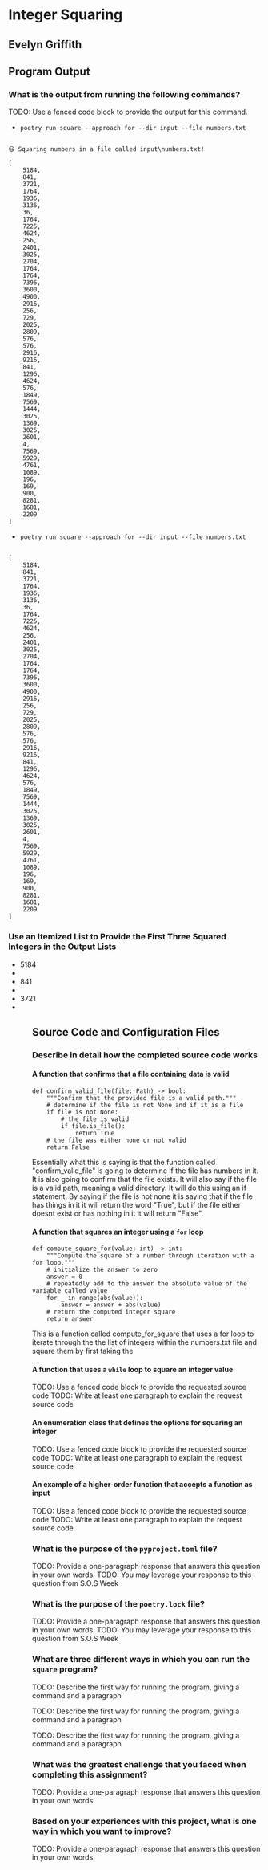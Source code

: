 # Integer Squaring

## Evelyn Griffith

## Program Output

### What is the output from running the following commands?

TODO: Use a fenced code block to provide the output for this command.

- `poetry run square --approach for --dir input --file numbers.txt`

```

😃 Squaring numbers in a file called input\numbers.txt!

[
    5184,
    841,
    3721,
    1764,
    1936,
    3136,
    36,
    1764,
    7225,
    4624,
    256,
    2401,
    3025,
    2704,
    1764,
    1764,
    7396,
    3600,
    4900,
    2916,
    256,
    729,
    2025,
    2809,
    576,
    576,
    2916,
    9216,
    841,
    1296,
    4624,
    576,
    1849,
    7569,
    1444,
    3025,
    1369,
    3025,
    2601,
    4,
    7569,
    5929,
    4761,
    1089,
    196,
    169,
    900,
    8281,
    1681,
    2209
]
```


- `poetry run square --approach for --dir input --file numbers.txt`

```😃 Squaring numbers in a file called input\numbers.txt!

[
    5184,
    841,
    3721,
    1764,
    1936,
    3136,
    36,
    1764,
    7225,
    4624,
    256,
    2401,
    3025,
    2704,
    1764,
    1764,
    7396,
    3600,
    4900,
    2916,
    256,
    729,
    2025,
    2809,
    576,
    576,
    2916,
    9216,
    841,
    1296,
    4624,
    576,
    1849,
    7569,
    1444,
    3025,
    1369,
    3025,
    2601,
    4,
    7569,
    5929,
    4761,
    1089,
    196,
    169,
    900,
    8281,
    1681,
    2209
]
```

### Use an Itemized List to Provide the First Three Squared Integers in the Output Lists

<ul>
    <li>5184<li>
    <li>841<li>
    <li>3721<li>
<ul>

## Source Code and Configuration Files

### Describe in detail how the completed source code works

#### A function that confirms that a file containing data is valid

```
def confirm_valid_file(file: Path) -> bool:
    """Confirm that the provided file is a valid path."""
    # determine if the file is not None and if it is a file
    if file is not None:
        # the file is valid
        if file.is_file():
            return True
    # the file was either none or not valid
    return False
```

Essentially what this is saying is that the function called "confirm_valid_file" is going to determine if the file has numbers in it. It is also going to confirm that the file exists. It will also say if the file is a valid path, meaning a valid directory. It will do this using an if statement. By saying if the file is not none it is saying that if the file has things in it it will return the word "True", but if the file either doesnt exist or has nothing in it it will return "False". 

#### A function that squares an integer using a `for` loop

```
def compute_square_for(value: int) -> int:
    """Compute the square of a number through iteration with a for loop."""
    # initialize the answer to zero
    answer = 0
    # repeatedly add to the answer the absolute value of the variable called value
    for _ in range(abs(value)):
        answer = answer + abs(value)
    # return the computed integer square
    return answer
```
This is a function called compute_for_square that uses a for loop to iterate through the the list of integers within the numbers.txt file and square them by first taking the

#### A function that uses a `while` loop to square an integer value

TODO: Use a fenced code block to provide the requested source code
TODO: Write at least one paragraph to explain the request source code

#### An enumeration class that defines the options for squaring an integer

TODO: Use a fenced code block to provide the requested source code
TODO: Write at least one paragraph to explain the request source code

#### An example of a higher-order function that accepts a function as input

TODO: Use a fenced code block to provide the requested source code
TODO: Write at least one paragraph to explain the request source code

### What is the purpose of the `pyproject.toml` file?

TODO: Provide a one-paragraph response that answers this question in your own words.
TODO: You may leverage your response to this question from S.O.S Week

### What is the purpose of the `poetry.lock` file?

TODO: Provide a one-paragraph response that answers this question in your own words.
TODO: You may leverage your response to this question from S.O.S Week

### What are three different ways in which you can run the `square` program?

TODO: Describe the first way for running the program, giving a command and a paragraph

TODO: Describe the first way for running the program, giving a command and a paragraph

TODO: Describe the first way for running the program, giving a command and a paragraph

### What was the greatest challenge that you faced when completing this assignment?

TODO: Provide a one-paragraph response that answers this question in your own words.

### Based on your experiences with this project, what is one way in which you want to improve?

TODO: Provide a one-paragraph response that answers this question in your own words.
